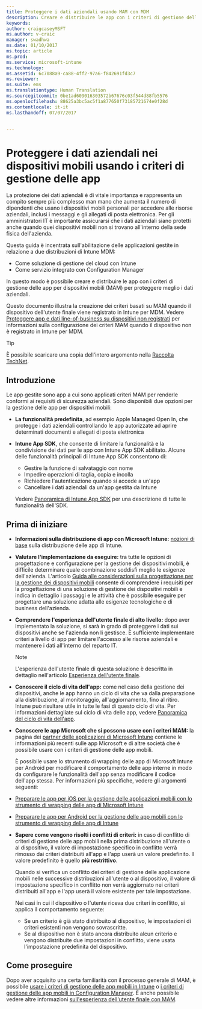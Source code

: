 ```yaml
---
title: Proteggere i dati aziendali usando MAM con MDM
description: Creare e distribuire le app con i criteri di gestione delle app per dispositivi mobili (MAM) per proteggere meglio i dati aziendali.
keywords: 
author: craigcaseyMSFT
ms.author: v-craic
manager: swadhwa
ms.date: 01/10/2017
ms.topic: article
ms.prod: 
ms.service: microsoft-intune
ms.technology: 
ms.assetid: 6c7088a9-ca88-4ff2-97a6-f842691fd3c7
ms.reviewer: 
ms.suite: ems
ms.translationtype: Human Translation
ms.sourcegitcommit: 0be1ad609016303572b67676c03f544d88fb5576
ms.openlocfilehash: 88625a3bc5ac5f1a877650f73185721674e0f28d
ms.contentlocale: it-it
ms.lasthandoff: 07/07/2017


---
```


# <a name="protect-company-data-on-mobile-devices-through-app-management-policies"></a>Proteggere i dati aziendali nei dispositivi mobili usando i criteri di gestione delle app
La protezione dei dati aziendali è di vitale importanza e rappresenta un compito sempre più complesso man mano che aumenta il numero di dipendenti che usano i dispositivi mobili personali per accedere alle risorse aziendali, inclusi i messaggi e gli allegati di posta elettronica. Per gli amministratori IT è importante assicurarsi che i dati aziendali siano protetti anche quando quei dispositivi mobili non si trovano all'interno della sede fisica dell'azienda.

Questa guida è incentrata sull'abilitazione delle applicazioni gestite in relazione a due distribuzioni di Intune MDM:

- Come soluzione di gestione del cloud con Intune
- Come servizio integrato con Configuration Manager

In questo modo è possibile creare e distribuire le app con i criteri di gestione delle app per dispositivi mobili (MAM) per proteggere meglio i dati aziendali.

Questo documento illustra la creazione dei criteri basati su MAM quando il dispositivo dell'utente finale viene registrato in Intune per MDM. Vedere [Proteggere app e dati line-of-business su dispositivi non registrati](https://docs.microsoft.com/intune/deploy-use/protect-line-of-business-apps-and-data-on-devices-not-enrolled-in-microsoft-intune) per informazioni sulla configurazione dei criteri MAM quando il dispositivo non è registrato in Intune per MDM.

> [!TIP]
> È possibile scaricare una copia dell'intero argomento nella [Raccolta TechNet](https://gallery.technet.microsoft.com/Protect-Company-Data-on-d972f4f4/file/154240/1/Protect%20Company%20Data%20on%20Mobile%20Devices%20through%20Application%20Management%20Policies.pdf).

## <a name="introduction"></a>Introduzione
Le app gestite sono app a cui sono applicati criteri MAM per renderle conformi ai requisiti di sicurezza aziendali. Sono disponibili due opzioni per la gestione delle app per dispositivi mobili:
- **La funzionalità predefinita**, ad esempio Apple Managed Open In, che protegge i dati aziendali controllando le app autorizzate ad aprire determinati documenti e allegati di posta elettronica
- **Intune App SDK**, che consente di limitare la funzionalità e la condivisione dei dati per le app con Intune App SDK abilitato. Alcune delle funzionalità principali di Intune App SDK consentono di:
  - Gestire la funzione di salvataggio con nome
  - Impedire operazioni di taglia, copia e incolla
  - Richiedere l'autenticazione quando si accede a un'app
  - Cancellare i dati aziendali da un'app gestita da Intune

  Vedere [Panoramica di Intune App SDK](https://docs.microsoft.com/intune/develop/intune-app-sdk) per una descrizione di tutte le funzionalità dell'SDK.

## <a name="before-you-begin"></a>Prima di iniziare
- **Informazioni sulla distribuzione di app con Microsoft Intune:**  [nozioni di base](https://docs.microsoft.com/intune/understand-explore/get-started-with-a-30-day-trial-of-microsoft-intune) sulla distribuzione delle app di Intune.

- **Valutare l'implementazione da eseguire:** tra tutte le opzioni di progettazione e configurazione per la gestione dei dispositivi mobili, è difficile determinare quale combinazione soddisfi meglio le esigenze dell'azienda. L'articolo [Guida alle considerazioni sulla progettazione per la gestione dei dispositivi mobili](https://docs.microsoft.com/enterprise-mobility/Solutions/mdm-design-considerations-guide) consente di comprendere i requisiti per la progettazione di una soluzione di gestione dei dispositivi mobili e indica in dettaglio i passaggi e le attività che è possibile eseguire per progettare una soluzione adatta alle esigenze tecnologiche e di business dell'azienda.
- **Comprendere l'esperienza dell'utente finale di alto livello:** dopo aver implementato la soluzione, si sarà in grado di proteggere i dati sui dispositivi anche se l'azienda non li gestisce. È sufficiente implementare criteri a livello di app per limitare l'accesso alle risorse aziendali e mantenere i dati all'interno del reparto IT.

   > [!NOTE]
   > L'esperienza dell'utente finale di questa soluzione è descritta in dettaglio nell'articolo [Esperienza dell'utente finale](end-user-experience-mam.md).

- **Conoscere il ciclo di vita dell'app:** come nel caso della gestione dei dispositivi, anche le app hanno un ciclo di vita che va dalla preparazione alla distribuzione, al monitoraggio, all'aggiornamento, fino al ritiro. Intune può risultare utile in tutte le fasi di questo ciclo di vita. Per informazioni dettagliate sul ciclo di vita delle app, vedere [Panoramica del ciclo di vita dell'app](https://docs.microsoft.com/intune/deploy-use/overview-of-app-lifecycle-in-microsoft-intune).
- **Conoscere le app Microsoft che si possono usare con i criteri MAM:** la pagina dei [partner delle applicazioni di Microsoft Intune](https://www.microsoft.com/en-us/cloud-platform/microsoft-intune-partners) contiene le informazioni più recenti sulle app Microsoft e di altre società che è possibile usare con i criteri di gestione delle app mobili.

  È possibile usare lo strumento di wrapping delle app di Microsoft Intune per Android per modificare il comportamento delle app interne in modo da configurare le funzionalità dell'app senza modificare il codice dell'app stessa. Per informazioni più specifiche, vedere gli argomenti seguenti:
 - [Preparare le app per iOS per la gestione delle applicazioni mobili con lo strumento di wrapping delle app di Microsoft Intune](https://docs.microsoft.com/intune/deploy-use/prepare-ios-apps-for-mobile-application-management-with-the-microsoft-intune-app-wrapping-tool)
 - [Preparare le app per Android per la gestione delle app mobili con lo strumento di wrapping delle app di Intune](https://docs.microsoft.com/intune/deploy-use/prepare-android-apps-for-mobile-application-management-with-the-microsoft-intune-app-wrapping-tool)

- **Sapere come vengono risolti i conflitti di criteri:** in caso di conflitto di criteri di gestione delle app mobili nella prima distribuzione all'utente o al dispositivo, il valore di impostazione specifico in conflitto verrà rimosso dai criteri distribuiti all'app e l'app userà un valore predefinito. Il valore predefinito è quello **più restrittivo**.

  Quando si verifica un conflitto dei criteri di gestione delle applicazione mobili nelle successive distribuzioni all'utente o al dispositivo, il valore di impostazione specifico in conflitto non verrà aggiornato nei criteri distribuiti all'app e l'app userà il valore esistente per tale impostazione.

  Nei casi in cui il dispositivo o l'utente riceva due criteri in conflitto, si applica il comportamento seguente:
  - Se un criterio è già stato distribuito al dispositivo, le impostazioni di criteri esistenti non vengono sovrascritte.
  - Se al dispositivo non è stato ancora distribuito alcun criterio e vengono distribuite due impostazioni in conflitto, viene usata l'impostazione predefinita del dispositivo.

## <a name="where-to-go-from-here"></a>Come proseguire
Dopo aver acquisito una certa familiarità con il processo generale di MAM, è possibile [usare i criteri di gestione delle app mobili in Intune](mam-intune.md) o [i criteri di gestione delle app mobili in Configuration Manager](mam-configmgr.md). È anche possibile vedere altre informazioni [sull'esperienza dell'utente finale con MAM](end-user-experience-mam.md).


